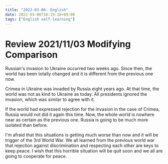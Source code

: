 ```yaml
---
title: "2022-03-06: English"
date: 2022-03-06T16:19:18+09:00
tags: ["English self-learning"]
---
```

# Review 2021/11/03 Modifying Comparison
Russian's invasion to Ukraine occurred two weeks ago.
Since then, the world has been totally changed and it is different from the previous one now.

Crimea in Ukraine was invaded by Russia eight years ago. At that time, the world was not as kind to Ukraine as today.
All presidents ignored the invasion, which was similar to agree with it.

If the world had expressed rejection for the invasion in the case of Crimea, Russia would not did it again this time.
Now, the whole world is nowhere near as certain as the previous one.
Russia is going to be much more isolated than before.

I'm afraid that this situations is getting much worse than now and it will be trigger of the 3rd World War.
We all learned from the previous world war that rejection against discrimination and respecting each other are keys to keep peace.
I wish that this horrible situation will be quit soon and we all are going to cooperate for peace.